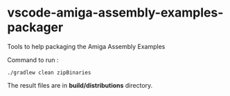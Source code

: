 # vscode-amiga-assembly-examples-packager
Tools to help packaging the Amiga Assembly Examples

Command to run :

`./gradlew clean zipBinaries`

The result files are in **build/distributions** directory.